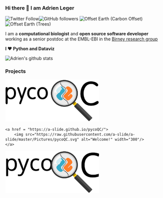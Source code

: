 ### Hi there 👋 I am Adrien Leger

![Twitter Follow](https://img.shields.io/twitter/follow/AdrienLeger2?label=Twitter&style=social)![GitHub followers](https://img.shields.io/github/followers/a-slide?label=Github&style=social)  ![Offset Earth (Carbon Offset)](https://img.shields.io/offset-earth/carbon/thebruneauleger?style=social) ![Offset Earth (Trees)](https://img.shields.io/offset-earth/trees/thebruneauleger?style=social)

I am a **computational biologist** and **open source software developer** working as a senior postdoc at the EMBL-EBI in the [Birney research group](https://www.ebi.ac.uk/research/birney) 

**I ❤️ Python and Dataviz**

![Adrien's github stats](https://github-readme-stats.vercel.app/api?username=a-slide&show_icons=true)

### Projects

<div>
	<a href = "https://a-slide.github.io/pycoQC/">
		<img src="https://raw.githubusercontent.com/a-slide/a-slide/master/Pictures/pycoQC.png" alt="Welcome!" width="300"/>
	</a>
</div>

<div>

	<a href = "https://a-slide.github.io/pycoQC/">
		<img src="https://raw.githubusercontent.com/a-slide/a-slide/master/Pictures/pycoQC.svg" alt="Welcome!" width="300"/>
	</a>
</div>


<div>
	<a href = "https://a-slide.github.io/pycoQC/">
		<img src="Pictures/pycoQC.svg" alt="Welcome!" width="300"/>
	</a>
</div>


